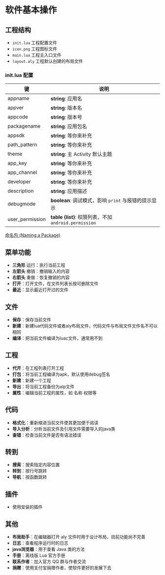 # 软件基本操作
## 工程结构
* `init.lua` 工程配置文件
* `icon.png` 工程图标文件
* `main.lua` 工程主入口文件
* `layout.aly` 工程默认创建的布局文件
### init.lua 配置
| 键 | 说明 |
| ---- | ---- |
| appname | __string__: 应用名 |
| appver | __string__: 版本名 |
| appcode | __string__: 版本号 |
| packagename | __string__: 应用包名 |
| appsdk | __string__: 等你来补充 |
| path_pattern | __string__: 等你来补充 |
| theme | __string__: 主 Activity 默认主题 |
| app_key | __string__: 等你来补充 |
| app_channel | __string__: 等你来补充 |
| developer | __string__: 等你来补充 |
| description | __string__: 应用描述 |
| debugmode | __boolean__: 调试模式，影响 `print` 与报错的提示显示 |
| user_permission | __table (list)__: 权限列表，不加 `android.permission` |

[命名包 (Naming a Package)](https://docs.oracle.com/javase/tutorial/java/package/namingpkgs.html)

## 菜单功能
* __三角形__ 运行：执行当前工程
* __左箭头__ 撤销：撤销输入的内容
* __右箭头__ 重做：恢复撤销的内容
* __打开__：打开文件，在文件列表长按可删除文件
* __最近__：显示最近打开过的文件

## 文件
* __保存__：保存当前文件
* __新建__：新建lua代码文件或者aly布局文件，代码文件与布局文件文件名不可以相同
* __编译__：把当前文件编译为luac文件，通常用不到

## 工程
* __代开__：在工程列表打开工程
* __打包__：将当前工程编译为apk，默认使用debug签名
* __新建__：新建一个工程
* __导出__：将当前工程备份为alp文件
* __属性__：编辑当前工程的属性，如 名称 权限等

## 代码
* __格式化__：重新缩进当前文件使其更加便于阅读
* __导入分析__：分析当前文件及引用文件需要导入的java类
* __查错__：检查当前文件是否有语法错误

## 转到
* __搜索__：搜索指定内容位置
* __转到__：按行号跳转
* __导航__：按函数跳转

## 插件
* 使用安装的插件

## 其他
* __布局助手__：在编辑器打开 aly 文件时用于设计布局，目前功能尚不完善
* __日志__：查看程序运行时的日志
* __java浏览器__：用于查看 Java 类的方法
* __手册__：离线版 Lua 官方手册
* __联系作者__：加入官方 QQ 群与作者交流
* __捐赠__：使用支付宝捐赠作者，使软件更好的发展下去
